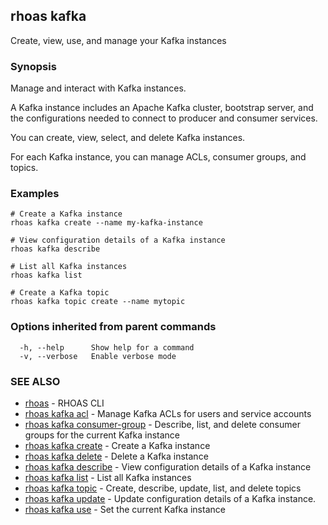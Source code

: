 ## rhoas kafka

Create, view, use, and manage your Kafka instances

### Synopsis

Manage and interact with Kafka instances.

A Kafka instance includes an Apache Kafka cluster, bootstrap server, and the configurations needed to connect to producer and consumer services.

You can create, view, select, and delete Kafka instances.

For each Kafka instance, you can manage ACLs, consumer groups, and topics.


### Examples

```
# Create a Kafka instance
rhoas kafka create --name my-kafka-instance

# View configuration details of a Kafka instance
rhoas kafka describe

# List all Kafka instances
rhoas kafka list

# Create a Kafka topic
rhoas kafka topic create --name mytopic

```

### Options inherited from parent commands

```
  -h, --help      Show help for a command
  -v, --verbose   Enable verbose mode
```

### SEE ALSO

* [rhoas](rhoas.md)	 - RHOAS CLI
* [rhoas kafka acl](rhoas_kafka_acl.md)	 - Manage Kafka ACLs for users and service accounts
* [rhoas kafka consumer-group](rhoas_kafka_consumer-group.md)	 - Describe, list, and delete consumer groups for the current Kafka instance
* [rhoas kafka create](rhoas_kafka_create.md)	 - Create a Kafka instance
* [rhoas kafka delete](rhoas_kafka_delete.md)	 - Delete a Kafka instance
* [rhoas kafka describe](rhoas_kafka_describe.md)	 - View configuration details of a Kafka instance
* [rhoas kafka list](rhoas_kafka_list.md)	 - List all Kafka instances
* [rhoas kafka topic](rhoas_kafka_topic.md)	 - Create, describe, update, list, and delete topics
* [rhoas kafka update](rhoas_kafka_update.md)	 - Update configuration details of a Kafka instance.
* [rhoas kafka use](rhoas_kafka_use.md)	 - Set the current Kafka instance

